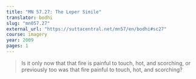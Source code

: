 ```yaml
---
title: "MN 57.27: The Leper Simile"
translator: bodhi
slug: "mn057.27"
external_url: "https://suttacentral.net/mn57/en/bodhi#sc27"
course: imagery
year: 2009
pages: 1
---
```


>  Is it only now that that fire is painful to touch, hot, and scorching, or previously too was that fire painful to touch, hot, and scorching?

